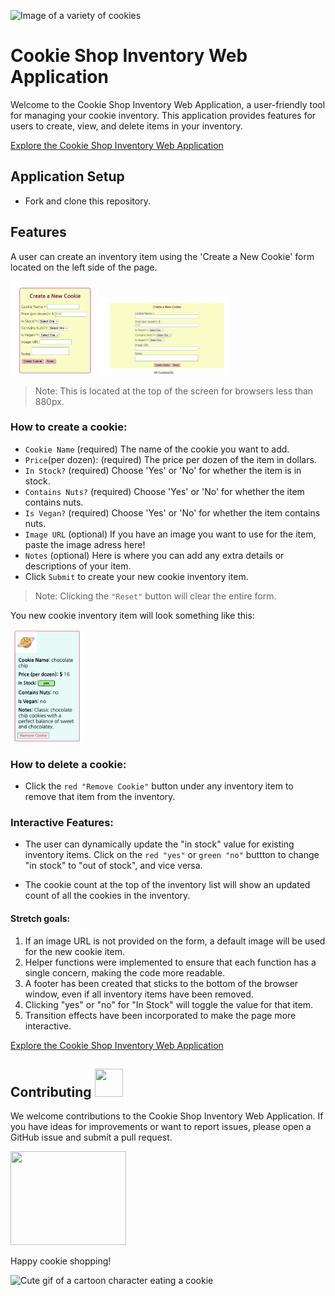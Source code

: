 
![Image of a variety of cookies](https://images.squarespace-cdn.com/content/v1/559d9ae6e4b07f54795d8c45/1451952277941-4KP8BNVRTVNP3YLV9TAO/photo_top_cookiegroupshot.jpg?format=2500w )

# Cookie Shop Inventory Web Application  

Welcome to the Cookie Shop Inventory Web Application, a user-friendly tool for managing your cookie inventory. This application provides features for users to create, view, and delete items in your inventory.

[Explore the Cookie Shop Inventory Web Application](https://anitaowen.github.io/Cookie-Shop-inventory-web-project/)

## Application Setup
- Fork and clone this repository.


## Features
A user can create an inventory item using the 'Create a New Cookie' form located on the left side of the page.

<img src="screenshots/create-cookie-form-large.png" height="150" alt="Screenshot of the create cookies form.">
<img src="screenshots/create-cookie-form-small.png" height="125" alt="Screenshot of the create cookies form.">

> Note: This is located at the top of the screen for browsers less than 880px. 

### How to create a cookie: 
- ``Cookie Name`` (required) The name of the cookie you want to add.
- ``Price``(per dozen): (required) The price per dozen of the item in dollars.
- ``In Stock?`` (required) Choose 'Yes' or 'No' for whether the item is in stock.
- ``Contains Nuts?`` (required) Choose 'Yes' or 'No' for whether the item contains nuts.
- ``Is Vegan?`` (required) Choose 'Yes' or 'No' for whether the item contains nuts.
- ``Image URL`` (optional) If you have an image you want to use for the item, paste the image adress here!
- ``Notes`` (optional) Here is where you can add any extra details or descriptions of your item.
- Click ``Submit`` to create your new cookie inventory item.
>Note: Clicking the ``"Reset"`` button will clear the entire form.

You new cookie inventory item will look something like this:

<img src="screenshots/cookie-remove-cookie.png" height="180" alt="Screenshot of the create cookies form.">

### How to delete a cookie:
- Click the ``red "Remove Cookie"`` button under any inventory item to remove that item from the inventory. 

### Interactive Features:
- The user can dynamically update the "in stock" value for existing inventory items. 
Click on the ``red "yes"`` or ``green "no"`` buttton to change "in stock" to "out of stock", and vice versa.

- The cookie count at the top of the inventory list will show an updated count of all the cookies in the inventory.

#### Stretch goals: 
1. If an image URL is not provided on the form, a default image will be used for the new cookie item.
2. Helper functions were implemented to ensure that each function has a single concern, making the code more readable.
3. A footer has been created that sticks to the bottom of the browser window, even if all inventory items have been removed.
4. Clicking "yes" or "no" for "In Stock" will toggle the value for that item.
5. Transition effects have been incorporated to make the page more interactive.

[Explore the Cookie Shop Inventory Web Application](https://anitaowen.github.io/Cookie-Shop-inventory-web-project/)

## Contributing <img src="https://media.giphy.com/media/MuC8h6BkWBgRxN7zcG/source.gif" width="45" height="45">

We welcome contributions to the Cookie Shop Inventory Web Application. If you have ideas for improvements or want to report issues, please open a GitHub issue and submit a pull request.

<img src="https://i.pinimg.com/originals/92/cf/ae/92cfae9031754fbb5f97e53d218da29d.gif" width="185" height="150">

Happy cookie shopping!

![Cute gif of a cartoon character eating a cookie](https://media.tenor.com/zluE5zNOkOkAAAAC/cute-eating.gif)

